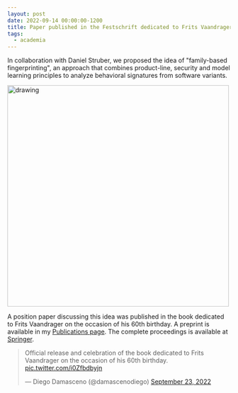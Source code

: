 ```yaml
---
layout: post
date: 2022-09-14 00:00:00-1200
title: Paper published in the Festschrift dedicated to Frits Vaandrager's 60th birthday
tags:
  - academia
---
```


In collaboration with Daniel Struber, we proposed the idea of 
"family-based fingerprinting", an approach that combines product-line, 
security and model learning principles to analyze behavioral signatures from software variants.

<img src="{{ '/assets/img/posts/202209_fbfingerprinting.png' | relative_url }}" alt="drawing" style="width:500px;"/>

A position paper discussing this idea was published in the book dedicated to 
Frits Vaandrager on the occasion of his 60th birthday.
A preprint is available in my [Publications page](https://damascenodiego.github.io/publications/).
The complete proceedings is available at [Springer](https://doi.org/10.1007/978-3-031-15629-8_8).

<blockquote class="twitter-tweet"><p lang="en" dir="ltr">Official release and celebration of the book dedicated to Frits Vaandrager on the occasion of his 60th birthday. <a href="https://t.co/i0Zfbdbyjn">pic.twitter.com/i0Zfbdbyjn</a></p>&mdash; Diego Damasceno (@damascenodiego) <a href="https://twitter.com/damascenodiego/status/1573304367251591169?ref_src=twsrc%5Etfw">September 23, 2022</a></blockquote> <script async src="https://platform.twitter.com/widgets.js" charset="utf-8"></script>
